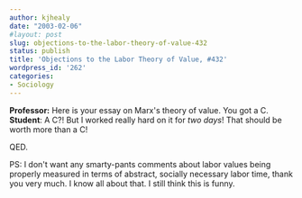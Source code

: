 ```yaml
---
author: kjhealy
date: "2003-02-06"
#layout: post
slug: objections-to-the-labor-theory-of-value-432
status: publish
title: 'Objections to the Labor Theory of Value, #432'
wordpress_id: '262'
categories:
- Sociology
---
```


**Professor:** Here is your essay on Marx's theory of value. You got a C.
 **Student**: A C?! But I worked really hard on it for *two days*! That should be worth more than a C!

QED.

PS: I don't want any smarty-pants comments about labor values being properly measured in terms of abstract, socially necessary labor time, thank you very much. I know all about that. I still think this is funny.
